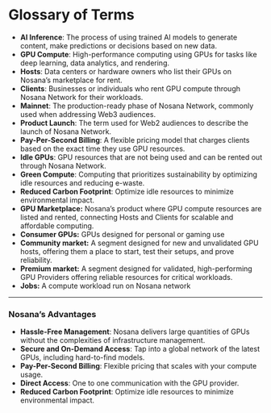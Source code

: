 # Glossary of Terms

- **AI Inference**: The process of using trained AI models to generate content, make predictions or decisions based on new data.
- **GPU Compute**: High-performance computing using GPUs for tasks like deep learning, data analytics, and rendering.
- **Hosts**: Data centers or hardware owners who list their GPUs on Nosana’s marketplace for rent.
- **Clients**: Businesses or individuals who rent GPU compute through Nosana Network for their workloads.
- **Mainnet**: The production-ready phase of Nosana Network, commonly used when addressing Web3 audiences.
- **Product Launch**: The term used for Web2 audiences to describe the launch of Nosana Network.
- **Pay-Per-Second Billing**: A flexible pricing model that charges clients based on the exact time they use GPU resources.
- **Idle GPUs**: GPU resources that are not being used and can be rented out through Nosana Network.
- **Green Compute**: Computing that prioritizes sustainability by optimizing idle resources and reducing e-waste.
- **Reduced Carbon Footprint**: Optimize idle resources to minimize environmental impact.
- **GPU Marketplace:** Nosana’s product where GPU compute resources are listed and rented, connecting Hosts and Clients for scalable and affordable computing.
- **Consumer GPUs:** GPUs designed for personal or gaming use
- **Community market:** A segment designed for new and unvalidated GPU hosts, offering them a place to start, test their setups, and prove reliability.
- **Premium market:** A segment designed for validated, high-performing GPU Providers offering reliable resources for critical workloads.
- **Jobs:** A compute workload run on Nosana network

---

### **Nosana’s Advantages**

- **Hassle-Free Management**: Nosana delivers large quantities of GPUs without the complexities of infrastructure management.
- **Secure and On-Demand Access**: Tap into a global network of the latest GPUs, including hard-to-find models.
- **Pay-Per-Second Billing**: Flexible pricing that scales with your compute usage.
- **Direct Access**: One to one communication with the GPU provider.
- **Reduced Carbon Footprint**: Optimize idle resources to minimize environmental impact.
